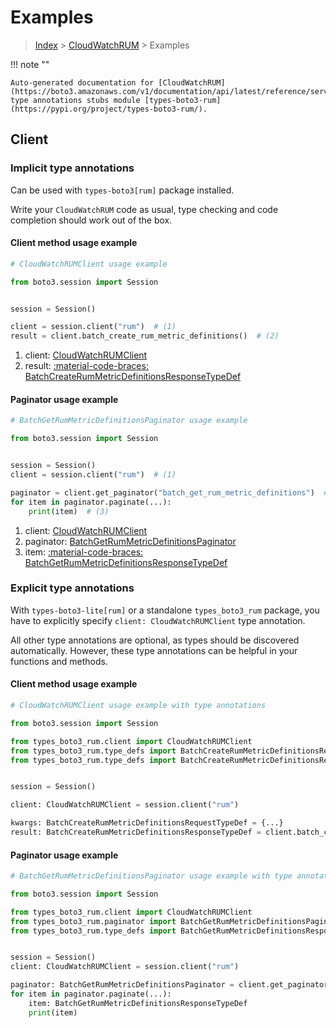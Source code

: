 # Examples

> [Index](../README.md) > [CloudWatchRUM](./README.md) > Examples

!!! note ""

    Auto-generated documentation for [CloudWatchRUM](https://boto3.amazonaws.com/v1/documentation/api/latest/reference/services/rum.html#cloudwatchrum)
    type annotations stubs module [types-boto3-rum](https://pypi.org/project/types-boto3-rum/).

## Client

### Implicit type annotations

Can be used with `types-boto3[rum]` package installed.

Write your `CloudWatchRUM` code as usual,
type checking and code completion should work out of the box.


#### Client method usage example

```python
# CloudWatchRUMClient usage example

from boto3.session import Session


session = Session()

client = session.client("rum")  # (1)
result = client.batch_create_rum_metric_definitions()  # (2)
```

1. client: [CloudWatchRUMClient](./client.md)
2. result: [:material-code-braces: BatchCreateRumMetricDefinitionsResponseTypeDef](./type_defs.md#batchcreaterummetricdefinitionsresponsetypedef)



#### Paginator usage example

```python
# BatchGetRumMetricDefinitionsPaginator usage example

from boto3.session import Session


session = Session()
client = session.client("rum")  # (1)

paginator = client.get_paginator("batch_get_rum_metric_definitions")  # (2)
for item in paginator.paginate(...):
    print(item)  # (3)
```

1. client: [CloudWatchRUMClient](./client.md)
2. paginator: [BatchGetRumMetricDefinitionsPaginator](./paginators.md#batchgetrummetricdefinitionspaginator)
3. item: [:material-code-braces: BatchGetRumMetricDefinitionsResponseTypeDef](./type_defs.md#batchgetrummetricdefinitionsresponsetypedef)




### Explicit type annotations

With `types-boto3-lite[rum]`
or a standalone `types_boto3_rum` package, you have to explicitly specify `client: CloudWatchRUMClient` type annotation.

All other type annotations are optional, as types should be discovered automatically.
However, these type annotations can be helpful in your functions and methods.


#### Client method usage example

```python
# CloudWatchRUMClient usage example with type annotations

from boto3.session import Session

from types_boto3_rum.client import CloudWatchRUMClient
from types_boto3_rum.type_defs import BatchCreateRumMetricDefinitionsResponseTypeDef
from types_boto3_rum.type_defs import BatchCreateRumMetricDefinitionsRequestTypeDef


session = Session()

client: CloudWatchRUMClient = session.client("rum")

kwargs: BatchCreateRumMetricDefinitionsRequestTypeDef = {...}
result: BatchCreateRumMetricDefinitionsResponseTypeDef = client.batch_create_rum_metric_definitions(**kwargs)
```



#### Paginator usage example

```python
# BatchGetRumMetricDefinitionsPaginator usage example with type annotations

from boto3.session import Session

from types_boto3_rum.client import CloudWatchRUMClient
from types_boto3_rum.paginator import BatchGetRumMetricDefinitionsPaginator
from types_boto3_rum.type_defs import BatchGetRumMetricDefinitionsResponseTypeDef


session = Session()
client: CloudWatchRUMClient = session.client("rum")

paginator: BatchGetRumMetricDefinitionsPaginator = client.get_paginator("batch_get_rum_metric_definitions")
for item in paginator.paginate(...):
    item: BatchGetRumMetricDefinitionsResponseTypeDef
    print(item)
```




